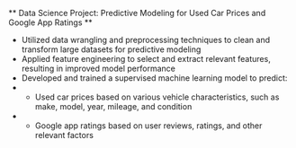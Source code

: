 ** Data Science Project: Predictive Modeling for Used Car Prices and Google App Ratings **
<br>
- Utilized data wrangling and preprocessing techniques to clean and transform large datasets for predictive modeling
- Applied feature engineering to select and extract relevant features, resulting in improved model performance
- Developed and trained a supervised machine learning model to predict:
- - Used car prices based on various vehicle characteristics, such as make, model, year, mileage, and condition
- - Google app ratings based on user reviews, ratings, and other relevant factors

